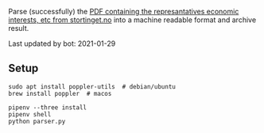 Parse (successfully) the [PDF containing the represantatives economic interests, etc from stortinget.no](https://www.stortinget.no/no/Stortinget-og-demokratiet/Representantene/Okonomiske-interesser/) into a machine readable format and archive result.

Last updated by bot: 2021-01-29

## Setup
    sudo apt install poppler-utils  # debian/ubuntu
    brew install poppler  # macos

    pipenv --three install
    pipenv shell
    python parser.py
